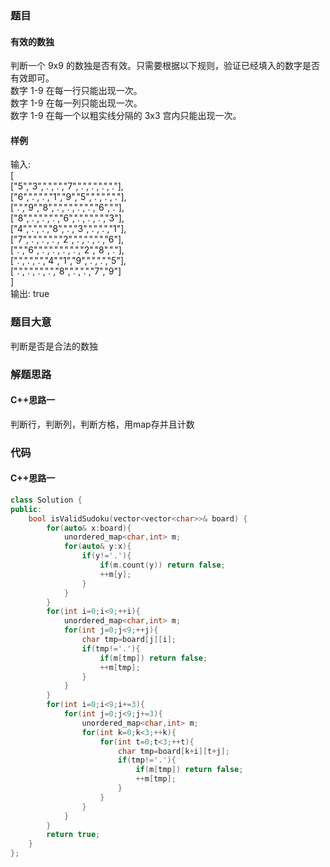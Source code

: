 ### 题目
#### 有效的数独
判断一个 9x9 的数独是否有效。只需要根据以下规则，验证已经填入的数字是否有效即可。  
数字 1-9 在每一行只能出现一次。  
数字 1-9 在每一列只能出现一次。  
数字 1-9 在每一个以粗实线分隔的 3x3 宫内只能出现一次。
#### 样例
输入:  
[  
  ["5","3",".",".","7",".",".",".","."],  
  ["6",".",".","1","9","5",".",".","."],  
  [".","9","8",".",".",".",".","6","."],  
  ["8",".",".",".","6",".",".",".","3"],  
  ["4",".",".","8",".","3",".",".","1"],  
  ["7",".",".",".","2",".",".",".","6"],  
  [".","6",".",".",".",".","2","8","."],  
  [".",".",".","4","1","9",".",".","5"],  
  [".",".",".",".","8",".",".","7","9"]  
]  
输出: true
### 题目大意
判断是否是合法的数独
### 解题思路
#### C++思路一
判断行，判断列，判断方格，用map存并且计数
### 代码
#### C++思路一
```C++
class Solution {
public:
    bool isValidSudoku(vector<vector<char>>& board) {
        for(auto& x:board){
            unordered_map<char,int> m;
            for(auto& y:x){
                if(y!='.'){
                    if(m.count(y)) return false;
                    ++m[y];
                }
            }
        }
        for(int i=0;i<9;++i){
            unordered_map<char,int> m;
            for(int j=0;j<9;++j){
                char tmp=board[j][i];
                if(tmp!='.'){
                    if(m[tmp]) return false;
                    ++m[tmp];
                }
            }
        }
        for(int i=0;i<9;i+=3){
            for(int j=0;j<9;j+=3){
                unordered_map<char,int> m;
                for(int k=0;k<3;++k){
                    for(int t=0;t<3;++t){
                        char tmp=board[k+i][t+j];
                        if(tmp!='.'){
                            if(m[tmp]) return false;
                            ++m[tmp];
                        }
                    }
                }
            }
        }
        return true;
    }
};
```